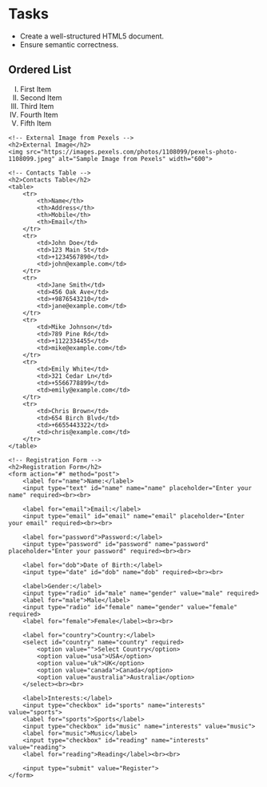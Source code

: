 
 
# Tasks
- Create a well-structured HTML5 document.
- Ensure semantic correctness.


<!DOCTYPE html>
<html lang="en">
<head>
    <title>Index Page</title>
    <style>
        table {
            width: 100%;
            border-collapse: collapse;
        }
        th, td {
            border: 1px solid black;
            padding: 8px;
            text-align: left;
        }
    </style>
</head>
<body>
    <!-- Ordered List with Roman Numerals -->
    <h2>Ordered List</h2>
    <ol type="I">
        <li>First Item</li>
        <li>Second Item</li>
        <li>Third Item</li>
        <li>Fourth Item</li>
        <li>Fifth Item</li>
    </ol>

    <!-- External Image from Pexels -->
    <h2>External Image</h2>
    <img src="https://images.pexels.com/photos/1108099/pexels-photo-1108099.jpeg" alt="Sample Image from Pexels" width="600">

    <!-- Contacts Table -->
    <h2>Contacts Table</h2>
    <table>
        <tr>
            <th>Name</th>
            <th>Address</th>
            <th>Mobile</th>
            <th>Email</th>
        </tr>
        <tr>
            <td>John Doe</td>
            <td>123 Main St</td>
            <td>+1234567890</td>
            <td>john@example.com</td>
        </tr>
        <tr>
            <td>Jane Smith</td>
            <td>456 Oak Ave</td>
            <td>+9876543210</td>
            <td>jane@example.com</td>
        </tr>
        <tr>
            <td>Mike Johnson</td>
            <td>789 Pine Rd</td>
            <td>+1122334455</td>
            <td>mike@example.com</td>
        </tr>
        <tr>
            <td>Emily White</td>
            <td>321 Cedar Ln</td>
            <td>+5566778899</td>
            <td>emily@example.com</td>
        </tr>
        <tr>
            <td>Chris Brown</td>
            <td>654 Birch Blvd</td>
            <td>+6655443322</td>
            <td>chris@example.com</td>
        </tr>
    </table>

    <!-- Registration Form -->
    <h2>Registration Form</h2>
    <form action="#" method="post">
        <label for="name">Name:</label>
        <input type="text" id="name" name="name" placeholder="Enter your name" required><br><br>

        <label for="email">Email:</label>
        <input type="email" id="email" name="email" placeholder="Enter your email" required><br><br>

        <label for="password">Password:</label>
        <input type="password" id="password" name="password" placeholder="Enter your password" required><br><br>

        <label for="dob">Date of Birth:</label>
        <input type="date" id="dob" name="dob" required><br><br>

        <label>Gender:</label>
        <input type="radio" id="male" name="gender" value="male" required>
        <label for="male">Male</label>
        <input type="radio" id="female" name="gender" value="female" required>
        <label for="female">Female</label><br><br>

        <label for="country">Country:</label>
        <select id="country" name="country" required>
            <option value="">Select Country</option>
            <option value="usa">USA</option>
            <option value="uk">UK</option>
            <option value="canada">Canada</option>
            <option value="australia">Australia</option>
        </select><br><br>

        <label>Interests:</label>
        <input type="checkbox" id="sports" name="interests" value="sports">
        <label for="sports">Sports</label>
        <input type="checkbox" id="music" name="interests" value="music">
        <label for="music">Music</label>
        <input type="checkbox" id="reading" name="interests" value="reading">
        <label for="reading">Reading</label><br><br>

        <input type="submit" value="Register">
    </form>
</body>
</html>
